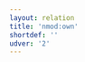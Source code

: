 ```yaml
---
layout: relation
title: 'nmod:own'
shortdef: ''
udver: '2'
---
```

<!-- Interlanguage links updated Út zář 29 20:23:36 CEST 2020 -->
